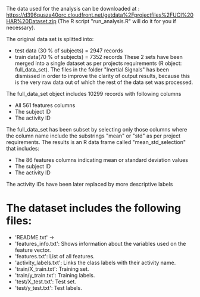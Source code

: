 The data used for the analysis can be downloaded at :
https://d396qusza40orc.cloudfront.net/getdata%2Fprojectfiles%2FUCI%20HAR%20Dataset.zip 
(The R script "run_analysis.R" will do it for you if necessary).

The original data set is splitted into:
- test data (30 % of subjects) = 2947 records
- train data(70 % of subjects) = 7352 records
These 2 sets have been merged into a single dataset as per projects requirements (R object: full_data_set).
The files in the folder "Inertial Signals" has been dismissed in order to improve the clarity of output results, because this is the very raw data out of which the rest of the data set was processed.

The full_data_set object includes 10299 records with following columns
- All 561 features columns
- The subject ID
- The activity ID

The full_data_set has been subset by selecting only those columns where the column name include the substrings "mean" or "std" as per project requirements. The results is an R data frame called "mean_std_selection" that includes:
- The 86 features columns indicating mean or standard deviation values
- The subject ID
- The activity ID

The activity IDs have been later replaced by more descriptive labels


The dataset includes the following files:
=========================================
- 'README.txt' -> 
- 'features_info.txt': Shows information about the variables used on the feature vector.
- 'features.txt': List of all features.
- 'activity_labels.txt': Links the class labels with their activity name.
- 'train/X_train.txt': Training set.
- 'train/y_train.txt': Training labels.
- 'test/X_test.txt': Test set.
- 'test/y_test.txt': Test labels.
